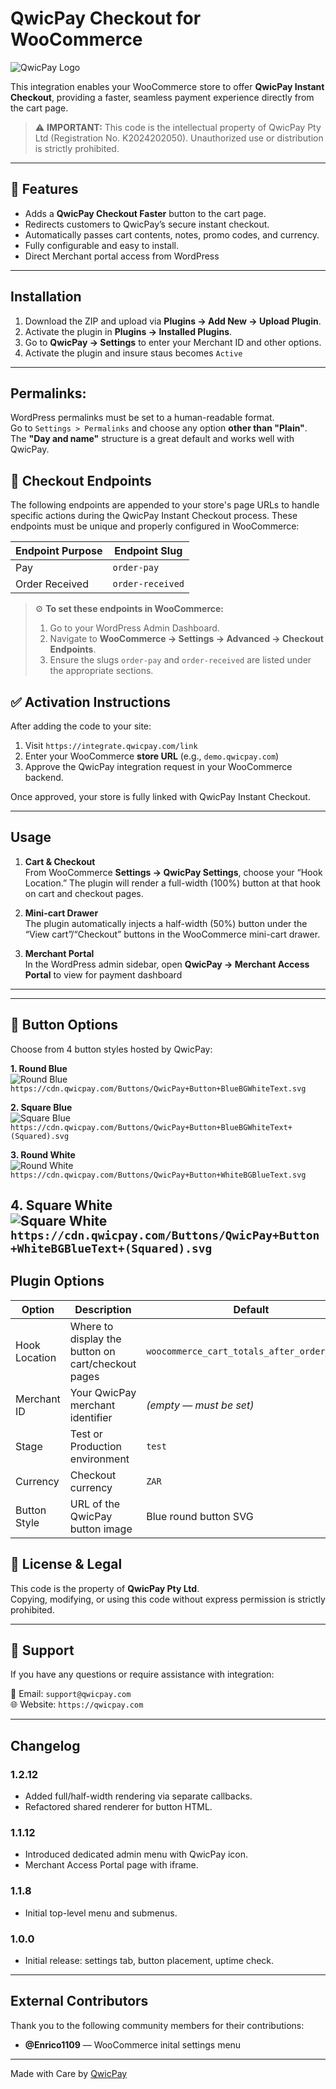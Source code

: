 # QwicPay Checkout for WooCommerce

![QwicPay Logo](https://qwicpay.com/assets/QwicPayLogo.png)

This integration enables your WooCommerce store to offer **QwicPay Instant Checkout**, providing a faster, seamless payment experience directly from the cart page.

> ⚠️ **IMPORTANT:** This code is the intellectual property of QwicPay Pty Ltd (Registration No. K2024202050). Unauthorized use or distribution is strictly prohibited.

---

## 🚀 Features

- Adds a **QwicPay Checkout Faster** button to the cart page.
- Redirects customers to QwicPay’s secure instant checkout.
- Automatically passes cart contents, notes, promo codes, and currency.
- Fully configurable and easy to install.
- Direct Merchant portal access from WordPress

---

## Installation

1. Download the ZIP and upload via **Plugins → Add New → Upload Plugin**.  
2. Activate the plugin in **Plugins → Installed Plugins**.  
3. Go to **QwicPay → Settings** to enter your Merchant ID and other options.  
4. Activate the plugin and insure staus becomes `Active`

---



## **Permalinks:** 

  WordPress permalinks must be set to a human-readable format.  
  Go to `Settings > Permalinks` and choose any option **other than "Plain"**.  
  The **"Day and name"** structure is a great default and works well with QwicPay.


## 🔗 Checkout Endpoints

The following endpoints are appended to your store's page URLs to handle specific actions during the QwicPay Instant Checkout process. These endpoints must be unique and properly configured in WooCommerce:

| Endpoint Purpose   | Endpoint Slug   |
|--------------------|-----------------|
| Pay                | `order-pay`     |
| Order Received     | `order-received`|

> ⚙️ **To set these endpoints in WooCommerce:**
>
> 1. Go to your WordPress Admin Dashboard.
> 2. Navigate to **WooCommerce → Settings → Advanced → Checkout Endpoints**.
> 3. Ensure the slugs `order-pay` and `order-received` are listed under the appropriate sections.


## ✅ Activation Instructions

After adding the code to your site:

1. Visit `https://integrate.qwicpay.com/link`
2. Enter your WooCommerce **store URL** (e.g., `demo.qwicpay.com`)
3. Approve the QwicPay integration request in your WooCommerce backend.

Once approved, your store is fully linked with QwicPay Instant Checkout.

---

## Usage

1. **Cart & Checkout**  
   From WooCommerce **Settings → QwicPay Settings**, choose your “Hook Location.” The plugin will render a full-width (100%) button at that hook on cart and checkout pages.

2. **Mini-cart Drawer**  
   The plugin automatically injects a half-width (50%) button under the “View cart”/“Checkout” buttons in the WooCommerce mini-cart drawer.

3. **Merchant Portal**  
   In the WordPress admin sidebar, open **QwicPay → Merchant Access Portal** to view for payment dashboard

---

---

## 🎨 Button Options

Choose from 4 button styles hosted by QwicPay:

**1. Round Blue**  
![Round Blue](https://cdn.qwicpay.com/Buttons/QwicPay+Button+BlueBGWhiteText.svg)  
`https://cdn.qwicpay.com/Buttons/QwicPay+Button+BlueBGWhiteText.svg`

**2. Square Blue**  
![Square Blue](https://cdn.qwicpay.com/Buttons/QwicPay+Button+BlueBGWhiteText+(Squared).svg)  
`https://cdn.qwicpay.com/Buttons/QwicPay+Button+BlueBGWhiteText+(Squared).svg`

**3. Round White**  
![Round White](https://cdn.qwicpay.com/Buttons/QwicPay+Button+WhiteBGBlueText.svg)  
`https://cdn.qwicpay.com/Buttons/QwicPay+Button+WhiteBGBlueText.svg`

**4. Square White**  
![Square White](https://cdn.qwicpay.com/Buttons/QwicPay+Button+WhiteBGBlueText+(Squared).svg)  
`https://cdn.qwicpay.com/Buttons/QwicPay+Button+WhiteBGBlueText+(Squared).svg`
---


## Plugin Options

| Option                | Description                                           | Default                                    |
| --------------------- | ----------------------------------------------------- | ------------------------------------------ |
| Hook Location         | Where to display the button on cart/checkout pages    | `woocommerce_cart_totals_after_order_total` |
| Merchant ID           | Your QwicPay merchant identifier                      | *(empty — must be set)*                    |
| Stage                 | Test or Production environment                        | `test`                                     |
| Currency              | Checkout currency                                     | `ZAR`                                      |
| Button Style          | URL of the QwicPay button image                       | Blue round button SVG                      |


## 📄 License & Legal

This code is the property of **QwicPay Pty Ltd**.  
Copying, modifying, or using this code without express permission is strictly prohibited.

---

## 💬 Support

If you have any questions or require assistance with integration:

📧 Email: `support@qwicpay.com`  
🌐 Website: `https://qwicpay.com`

---

## Changelog

### 1.2.12
- Added full/half-width rendering via separate callbacks.
- Refactored shared renderer for button HTML.

### 1.1.12
- Introduced dedicated admin menu with QwicPay icon.
- Merchant Access Portal page with iframe.

### 1.1.8
- Initial top-level menu and submenus.

### 1.0.0
- Initial release: settings tab, button placement, uptime check.

---

## External Contributors

Thank you to the following community members for their contributions:

- **@Enrico1109** — WooCommerce inital settings menu


---

Made with Care by [QwicPay](https://qwicpay.com)
